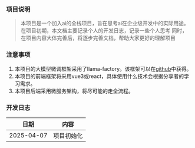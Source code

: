 ### 项目说明
> 本项目是一个加入ai的全栈项目，旨在思考ai在企业级开发中的实际用途。
> 在项目初期，本文档主要记录个人的开发日志，记录一些个人思考
> 同时，在项目内容大体完善后，将逐步完善文档，帮助大家更好的理解项目

### 注意事项
1. 本项目的大模型微调框架采用了llama-factory。该框架可以在[github](https://github.com/hiyouga/LLaMA-Factory.git)中获得。
2. 本项目的前端框架将采用vue3或react，具体使用什么技术会根据分享者的学习需求。
3. 本项目后端采用微服务架构，将尽可能的走全流程。

### 开发日志
| 日期       | 内容       |
| ---------- | ---------- |
| 2025-04-07 | 项目初始化 |
